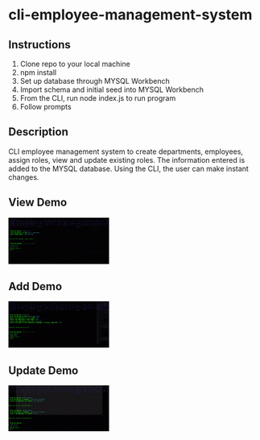 # cli-employee-management-system

## Instructions
1) Clone repo to your local machine
2) npm install
3) Set up database through MYSQL Workbench
4) Import schema and initial seed into MYSQL Workbench
5) From the CLI, run node index.js to run program
6) Follow prompts 


## Description
CLI employee management system to create departments, employees, assign roles, view and update existing roles. The information entered is added to the MYSQL database. Using the CLI, the user can make instant changes.


## View Demo
![CLI Employee Management System Demo](assets/images/cli-employee-management-system-img-1.gif)


## Add Demo
![CLI Employee Management System Demo](assets/images/cli-employee-management-system-img-2.gif)


## Update Demo
![CLI Employee Management System Demo](assets/images/cli-employee-management-system-img-3.gif)

